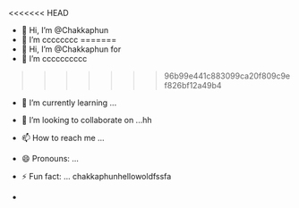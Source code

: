 <<<<<<< HEAD
- 👋 Hi, I’m @Chakkaphun
- 👀 I’m cccccccc
=======
- 👋 Hi, I’m @Chakkaphun for
- 👀 I’m cccccccccc
>>>>>>> 96b99e441c883099ca20f809c9ef826bf12a49b4
- 🌱 I’m currently learning ...
- 💞️ I’m looking to collaborate on ...hh
- 📫 How to reach me ...
- 😄 Pronouns: ...
- ⚡ Fun fact: ... chakkaphunhellowoldfssfa


- 

<!---
Chakkaphun/Chakkaphun is a ✨ special ✨ repository because its `README.md` (this file) appears on your GitHub profile.
You can click the Preview link to take a look at your changes.
--->
